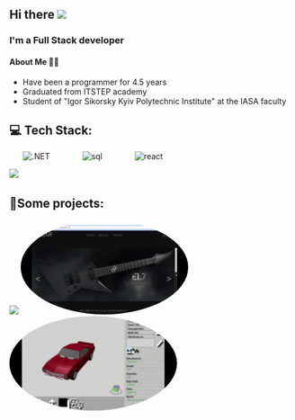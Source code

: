 ## Hi there <img src="https://media.giphy.com/media/hvRJCLFzcasrR4ia7z/giphy.gif" width="40px">
### I'm a Full Stack developer
####  About Me 🙋‍♂️

 - Have been a programmer for 4.5 years 
 - Graduated from ITSTEP academy
 - Student of "Igor Sikorsky Kyiv Polytechnic Institute" at the IASA faculty


## 💻 Tech Stack:  
<div style:"display: flex;" >
<img  width="20px"/>

<img src="https://cdn.jsdelivr.net/gh/devicons/devicon/icons/dot-net/dot-net-original-wordmark.svg" alt=".NET" width="100"  />

<img  width="50px"/>
<img src="https://cdn.jsdelivr.net/gh/devicons/devicon/icons/microsoftsqlserver/microsoftsqlserver-plain-wordmark.svg" alt="sql" width="100" />
<img  width="50px"/>
<img src="https://cdn.jsdelivr.net/gh/devicons/devicon/icons/react/react-original.svg" alt="react" width="100" />
<img  width="50px"/>


</div>

![](https://github-readme-stats.vercel.app/api/top-langs/?username=Chuev-hub&theme=light&hide_border=true&include_all_commits=true&count_private=false&layout=compact)

## 🔨Some projects:  

<div class="display:flex">
<a><img src="https://github.com/Chuev-hub/Films/blob/master/work.gif" height="168" border-radius="50%" /></a>
<img src="https://github.com/Chuev-hub/Solar/blob/master/work.gif" style="border-radius:50%"  height="168"/>
<img src="https://github.com/Chuev-hub/Cars3D/blob/master/work.gif" style="border-radius:50%" height="168"/>
</div>

